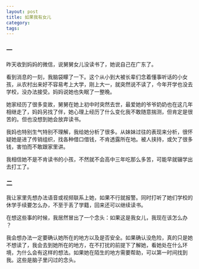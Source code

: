 ```yaml
---
layout: post
title: 如果我有女儿
category:
tags:
---
```


### 一

昨天收到妈妈的微信，说舅舅女儿没读书了，她说自己在广东了。

看到消息的一刻，我脑袋矇了一下。这个从小到大被长辈们念着懂事听话的小女孩，从农村出来好不容易考上大学，刚上大一，就突然说不读了，今年开学也没去学校，没办法接受。妈妈说她也失眠了一整晚。

她家经历了很多变故，舅舅在她上初中时突然去世，最爱她的爷爷奶奶也在这几年相继走了，妈妈另找了伴，她心理上经历了什么变化我不敢随意揣测，但肯定是很苦的。但也没想到她会放弃读书。

我妈也特别生气特别不理解，我给她分析了很多。从妹妹过往的表现来分析，很怀疑她是进了传销组织，找各种借口借钱，不肯透露所在地。被人挟持，或欠了很多钱，害怕而不敢跟家里讲。

我相信她不是不肯读书的小孩，不然就不会高中三年吃那么多苦，可能早就辍学出去打工了。

### 二

我让家里先想办法语音或视频联系上她，如果不行就报警。同时打听了她们学校的休学手续要怎么办，不至于丢了学籍，回来还可以继续读书。

在想这些事的时候，我居然冒出了一个念头：如果这是我女儿，我现在该怎么办 ？

我会想办法一定要确认她所在的地方以及是否安全。如果确认没危险，真的只是她不想读了，我会去到她所在的地方，在不打扰的前提下了解她，看她处在什么环境，为什么会有这样的想法。如果她在陌生的地方需要帮助，可以第一时间找到我。这些是脑子里闪过的念头。
